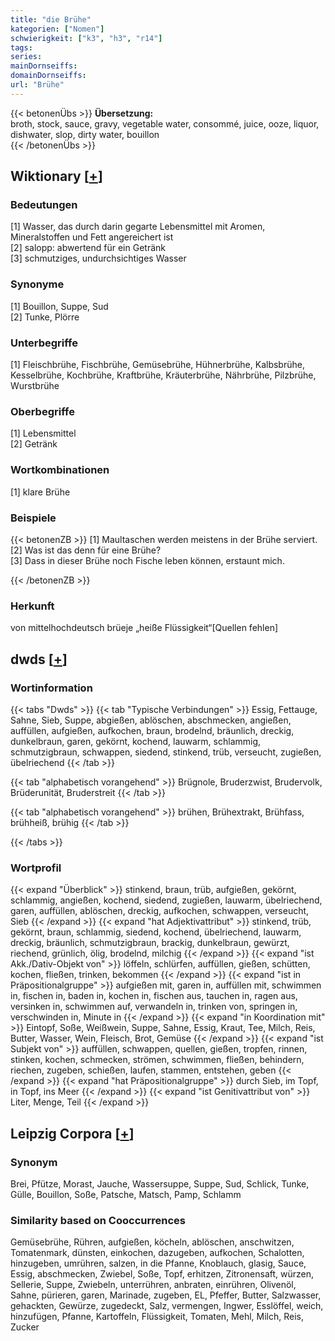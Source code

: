 ```yaml
---
title: "die Brühe"
kategorien: ["Nomen"]
schwierigkeit: ["k3", "h3", "r14"]
tags:
series:
mainDornseiffs:
domainDornseiffs:
url: "Brühe"
---
```


{{< betonenÜbs >}}
**Übersetzung:**  
broth, stock, sauce, gravy, vegetable water, consommé, juice, ooze, liquor, dishwater, slop, dirty water, bouillon  
{{< /betonenÜbs >}}

## Wiktionary [[+](https://de.wiktionary.org/wiki/Brühe)]

### Bedeutungen
[1] Wasser, das durch darin gegarte Lebensmittel mit Aromen, Mineralstoffen und Fett angereichert ist  
[2] salopp: abwertend für ein Getränk  
[3] schmutziges, undurchsichtiges Wasser  

### Synonyme
[1] Bouillon, Suppe, Sud  
[2] Tunke, Plörre  

### Unterbegriffe
[1] Fleischbrühe, Fischbrühe, Gemüsebrühe, Hühnerbrühe, Kalbsbrühe, Kesselbrühe, Kochbrühe,  Kraftbrühe, Kräuterbrühe, Nährbrühe, Pilzbrühe, Wurstbrühe  

### Oberbegriffe
[1] Lebensmittel  
[2] Getränk  

### Wortkombinationen
[1] klare Brühe  

### Beispiele
{{< betonenZB >}}
[1] Maultaschen werden meistens in der Brühe serviert.  
[2] Was ist das denn für eine Brühe?  
[3] Dass in dieser Brühe noch Fische leben können, erstaunt mich.  

{{< /betonenZB >}}
### Herkunft
von mittelhochdeutsch brüeje „heiße Flüssigkeit“[Quellen fehlen]  



## dwds [[+](https://www.dwds.de/wb/Brühe)]

### Wortinformation
{{< tabs "Dwds" >}}
{{< tab "Typische Verbindungen" >}}
Essig, Fettauge, Sahne, Sieb, Suppe, abgießen, ablöschen, abschmecken, angießen, auffüllen, aufgießen, aufkochen, braun, brodelnd, bräunlich, dreckig, dunkelbraun, garen, gekörnt, kochend, lauwarm, schlammig, schmutzigbraun, schwappen, siedend, stinkend, trüb, verseucht, zugießen, übelriechend
{{< /tab >}}

{{< tab "alphabetisch vorangehend" >}}
Brügnole, Bruderzwist, Brudervolk, Brüderunität, Bruderstreit
{{< /tab >}}

{{< tab "alphabetisch vorangehend" >}}
brühen, Brühextrakt, Brühfass, brühheiß, brühig
{{< /tab >}}

{{< /tabs >}}

### Wortprofil
{{< expand "Überblick" >}} stinkend, braun, trüb, aufgießen, gekörnt, schlammig, angießen, kochend, siedend, zugießen, lauwarm, übelriechend, garen, auffüllen, ablöschen, dreckig, aufkochen, schwappen, verseucht, Sieb {{< /expand >}}
{{< expand "hat Adjektivattribut" >}} stinkend, trüb, gekörnt, braun, schlammig, siedend, kochend, übelriechend, lauwarm, dreckig, bräunlich, schmutzigbraun, brackig, dunkelbraun, gewürzt, riechend, grünlich, ölig, brodelnd, milchig {{< /expand >}}
{{< expand "ist Akk./Dativ-Objekt von" >}} löffeln, schlürfen, auffüllen, gießen, schütten, kochen, fließen, trinken, bekommen {{< /expand >}}
{{< expand "ist in Präpositionalgruppe" >}} aufgießen mit, garen in, auffüllen mit, schwimmen in, fischen in, baden in, kochen in, fischen aus, tauchen in, ragen aus, versinken in, schwimmen auf, verwandeln in, trinken von, springen in, verschwinden in, Minute in {{< /expand >}}
{{< expand "in Koordination mit" >}} Eintopf, Soße, Weißwein, Suppe, Sahne, Essig, Kraut, Tee, Milch, Reis, Butter, Wasser, Wein, Fleisch, Brot, Gemüse {{< /expand >}}
{{< expand "ist Subjekt von" >}} auffüllen, schwappen, quellen, gießen, tropfen, rinnen, stinken, kochen, schmecken, strömen, schwimmen, fließen, behindern, riechen, zugeben, schießen, laufen, stammen, entstehen, geben {{< /expand >}}
{{< expand "hat Präpositionalgruppe" >}} durch Sieb, im Topf, in Topf, ins Meer {{< /expand >}}
{{< expand "ist Genitivattribut von" >}} Liter, Menge, Teil {{< /expand >}}

## Leipzig Corpora [[+](https://corpora.uni-leipzig.de/en/res?word=Brühe&corpusId=deu_newscrawl-public_2018)]


### Synonym
Brei, Pfütze, Morast, Jauche, Wassersuppe, Suppe, Sud, Schlick, Tunke, Gülle, Bouillon, Soße, Patsche, Matsch, Pamp, Schlamm


### Similarity based on Cooccurrences
Gemüsebrühe, Rühren, aufgießen, köcheln, ablöschen, anschwitzen, Tomatenmark, dünsten, einkochen, dazugeben, aufkochen, Schalotten, hinzugeben, umrühren, salzen, in die Pfanne, Knoblauch, glasig, Sauce, Essig, abschmecken, Zwiebel, Soße, Topf, erhitzen, Zitronensaft, würzen, Sellerie, Suppe, Zwiebeln, unterrühren, anbraten, einrühren, Olivenöl, Sahne, pürieren, garen, Marinade, zugeben, EL, Pfeffer, Butter, Salzwasser, gehackten, Gewürze, zugedeckt, Salz, vermengen, Ingwer, Esslöffel, weich, hinzufügen, Pfanne, Kartoffeln, Flüssigkeit, Tomaten, Mehl, Milch, Reis, Zucker

